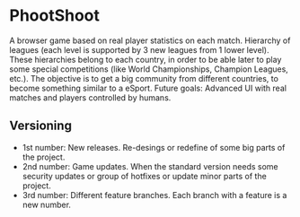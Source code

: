 # PhootShoot

A browser game based on real player statistics on each match. Hierarchy of leagues (each level is supported by 3 new leagues from 1 lower level). These hierarchies belong to each country, in order to be able later to play some special competitions (like World Championships, Champion Leagues, etc.). The objective is to get a big community from different countries, to become something similar to a eSport. Future goals: Advanced UI with real matches and players controlled by humans.

Versioning
----------

  - 1st number: New releases. Re-desings or redefine of some big parts of the project.
  - 2nd number: Game updates. When the standard version needs some security updates or group of hotfixes or update minor parts of the project.
  - 3rd number: Different feature branches. Each branch with a feature is a new number.
